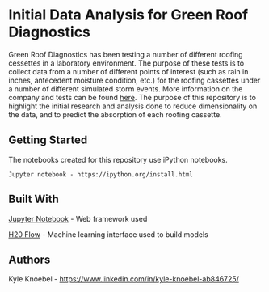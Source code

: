 # Initial Data Analysis for Green Roof Diagnostics

Green Roof Diagnostics has been testing a number of different roofing cessettes in a laboratory environment. The purpose of these tests is to collect data from a number of different points of interest (such as rain in inches, antecedent moisture condition, etc.) for the roofing cassettes under a number of different simulated storm events. More information on the company and tests can be found [here](https://www.greenroofdiagnostics.com/lab). The purpose of this repository is to highlight the initial research and analysis done to reduce dimensionality on the data, and to predict the absorption of each roofing cassette. 

## Getting Started

The notebooks created for this repository use iPython notebooks.

```
Jupyter notebook - https://ipython.org/install.html
```

## Built With

[Jupyter Notebook](https://ipython.org/) - Web framework used

[H20 Flow](http://docs.h2o.ai/h2o/latest-stable/h2o-docs/flow.html) - Machine learning interface used to build models

## Authors 

Kyle Knoebel - https://www.linkedin.com/in/kyle-knoebel-ab846725/
